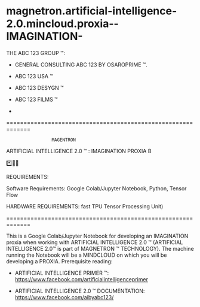 # magnetron.artificial-intelligence-2.0.mincloud.proxia--IMAGINATION-
 
THE ABC 123 GROUP ™:

- GENERAL CONSULTING ABC 123 BY OSAROPRIME ™.

- ABC 123 USA ™

- ABC 123 DESYGN ™

- ABC 123 FILMS ™
- 
=============================================================

                     MAGENTRON
                     
ARTIFICIAL INTELLIGENCE 2.0 ™ : IMAGINATION PROXIA B

*️⃣📶🤖

REQUIREMENTS: 

Software Requirements: Google Colab/Jupyter Notebook, Python, Tensor Flow

HARDWARE REQUIREMENTS: fast TPU Tensor Processing Unit)

=============================================================

This is a Google Colab/Jupyter Notebook for developing an IMAGINATION proxia when working with ARTIFICIAL INTELLIGENCE 2.0 ™ 
(ARTIFICIAL INTELLIGENCE 2.0™ is part of MAGNETRON ™ TECHNOLOGY). The machine running the Notebook will be a MINDCLOUD on which you will be
developing a PROXIA.
Prerequisite reading:

- ARTIFICIAL INTELLIGENCE PRIMER ™: https://www.facebook.com/artificialintelligenceprimer

- ARTIFICIAL INTELLIGENCE 2.0 ™ DOCUMENTATION: https://www.facebook.com/aibyabc123/
